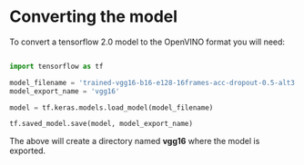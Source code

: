 # Converting the model

To convert a tensorflow 2.0 model to the OpenVINO format you will need:

```python

import tensorflow as tf

model_filename = 'trained-vgg16-b16-e128-16frames-acc-dropout-0.5-alt3.h5'
model_export_name = 'vgg16'

model = tf.keras.models.load_model(model_filename)

tf.saved_model.save(model, model_export_name)
```

The above will create a directory named **vgg16** where the model is exported.